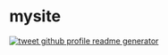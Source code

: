 # mysite
<p align="left">
<a href="https://www.youtube.com/channel/UCqXTIC8hmyigUtYGVykQsug"/>
</a>
<a href="https://www.linkedin.com/in/sahitya-roy-244b941a2/">
<img src="https://img.shields.io/twitter/url?style=social&url=https%3A%2F%2Frahuldkjain.github.io%2Fgithub-profile-readme-generator" alt="tweet github profile readme generator"/>
</a>
</p>
